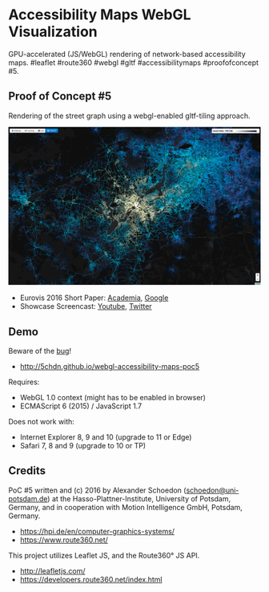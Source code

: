 Accessibility Maps WebGL Visualization
======================================

GPU-accelerated (JS/WebGL) rendering of network-based accessibility maps.
<span>#leaflet #route360 #webgl #gltf #accessibilitymaps #proofofconcept #5.</span>


Proof of Concept #5
-------------------

Rendering of the street graph using a webgl-enabled gltf-tiling approach.

![Screenshot of Potsdam, Germany](img/screenshot-potsdam.png?raw=true "Screenshot of Potsdam, Germany")

- Eurovis 2016 Short Paper: [Academia](https://www.academia.edu/25987068/Interactive_Web-based_Visualization_for_Accessibility_Mapping_of_Transportation_Networks), [Google](https://scholar.google.de/scholar?q=related:7_slo3gc70kJ:scholar.google.com/)
- Showcase Screencast: [Youtube](https://www.youtube.com/watch?v=5TNdPxGf6Y8), [Twitter](https://twitter.com/5chdn/status/750420233115033600)

Demo
----

Beware of the [bug](https://github.com/5chdn/webgl-accessibility-maps-poc5/issues)!

  - http://5chdn.github.io/webgl-accessibility-maps-poc5

Requires:

  - WebGL 1.0 context (might has to be enabled in browser)
  - ECMAScript 6 (2015) / JavaScript 1.7

Does not work with:

  - Internet Explorer 8, 9 and 10 (upgrade to 11 or Edge)
  - Safari 7, 8 and 9 (upgrade to 10 or TP)

Credits
-------

PoC #5 written and (c) 2016 by Alexander Schoedon (schoedon@uni-potsdam.de)
at the Hasso-Plattner-Institute, University of Potsdam, Germany, and in
cooperation with Motion Intelligence GmbH, Potsdam, Germany.

  - https://hpi.de/en/computer-graphics-systems/
  - https://www.route360.net/

This project utilizes Leaflet JS, and the Route360° JS API.

  - http://leafletjs.com/
  - https://developers.route360.net/index.html
